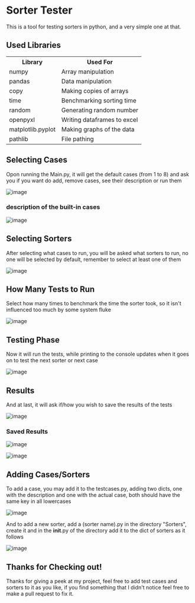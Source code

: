 <h1>Sorter Tester</h1>

This is a tool for testing sorters in python, and a very simple one at that.

<h2>Used Libraries</h2>

<table>
  <tr>
    <th>Library</th>
    <th>Used For</th>
  </tr>
  <tr>
    <td>numpy</td>
    <td>Array manipulation</td>
  </tr>
  <tr>
    <td>pandas</td>
    <td>Data manipulation</td>
  </tr>
  <tr>
    <td>copy</td>
    <td>Making copies of arrays</td>
  </tr>
  <tr>
   <td>time</td>
   <td>Benchmarking sorting time</td>
  </tr>
  <tr>
   <td>random</td>
   <td>Generating random number</td>
  </tr>
  <tr>
    <td>openpyxl</td>
    <td>Writing dataframes to excel</td>
  </tr>
  <tr>
   <td>matplotlib.pyplot</td>
   <td>Making graphs of the data</td>
  </tr>
  <tr>
   <td>pathlib</td>
   <td>File pathing</td>
  </tr>
</table>

<h2>Selecting Cases</h2>

Opon running the Main.py, it will get the default cases (from 1 to 8) and ask you if you want do add, remove cases, see their description or run them

![image](https://github.com/2viny/Sorters-Tester/assets/117782568/ce43360b-7d31-4a98-9ba0-8db9de26f151)

<h3>description of the built-in cases</h3>

![image](https://github.com/2viny/Sorters-Tester/assets/117782568/e5702783-8083-4b8c-8e2a-bb0402a2eb25)

<h2>Selecting Sorters</h2>

After selecting what cases to run, you will be asked what sorters to run, no one will be selected by default, remember to select at least one of them

![image](https://github.com/2viny/Sorters-Tester/assets/117782568/162239cd-cceb-4130-9dd6-59855364baa6)

<h2>How Many Tests to Run</h2>

Select how many times to benchmark the time the sorter took, so it isn't influenced too much by some system fluke

![image](https://github.com/2viny/Sorters-Tester/assets/117782568/bc2f6fbe-1ca0-4ec2-af5f-5f48c41f727c)

<h2>Testing Phase</h2>

Now it will run the tests, while printing to the console updates when it goes on to test the next sorter or next case

![image](https://github.com/2viny/Sorters-Tester/assets/117782568/8c8e7db6-a354-41a0-8180-8c47d7c8edc8)

<h2>Results</h2>

And at last, it will ask if/how you wish to save the results of the tests

![image](https://github.com/2viny/Sorters-Tester/assets/117782568/b5ec9174-24c8-45c3-82b9-78c6eb9e5ac0)

<h3>Saved Results</h3>

![image](https://github.com/2viny/Sorters-Tester/assets/117782568/9f4c6ded-e69f-475d-9ace-0262b3466e28)

![image](https://github.com/2viny/Sorters-Tester/assets/117782568/c1e20085-c953-4784-8555-782ac02a3dd6)

<h2>Adding Cases/Sorters</h2>

To add a case, you may add it to the testcases.py, adding two dicts, one with the description and one with the actual case, both should have the same key in all lowercases

![image](https://github.com/2viny/Sorters-Tester/assets/117782568/d95e06f5-3cf6-43ec-bd62-bfe386f8bd9c)

And to add a new sorter, add a (sorter name).py in the directory "Sorters", create it and in the __init__.py of the directory add it to the dict of sorters as it follows

![image](https://github.com/2viny/Sorters-Tester/assets/117782568/822481a7-239f-4769-8d7d-c8e22e8bfe09)

<h2>Thanks for Checking out!</h2>
Thanks for giving a peek at my project, feel free to add test cases and sorters to it as you like, if you find something that I didn't notice feel free to make a pull request to fix it.
